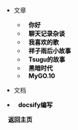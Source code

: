 
- 文章
  - [你好](0.md)
  - [聊天记录杂谈](1.md)
  - [我喜欢的歌](2.md)
  - [祥子雨后小故事](3.md)
  - [Tsugu的故事](4.md)
  - [黑暗时代](5.md)
  - [MyGO.10](6.md)




- 文档
 - [docsify编写](a.md)


<head>
    <title>Custom Link Style</title>
    <style>
        /* 选择器定位到所有a元素 */
        a {
            color: black; /* 设置颜色为黑色 */
            font-weight: bold; /* 设置字体为加粗 */
            text-decoration: none; /* 可选：去除下划线 */
            /* 距离左边的距离: 20px; */
            margin-left: 10px;
        }
    </style>
</head>

<a href="/">返回主页</a>
